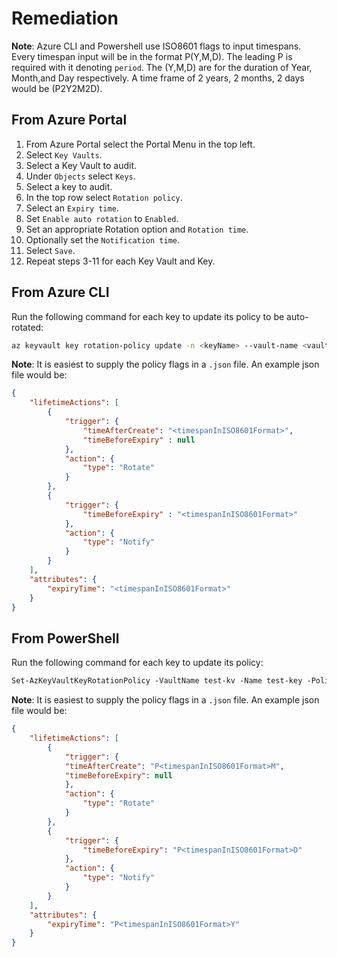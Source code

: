 # Remediation

**Note**: Azure CLI and Powershell use ISO8601 flags to input timespans. Every timespan input will be in the format P<timespanInISO8601Format>(Y,M,D). The leading P is required with it denoting `period`. The (Y,M,D) are for the duration of Year, Month,and Day respectively. A time frame of 2 years, 2 months, 2 days would be (P2Y2M2D).

## From Azure Portal

1. From Azure Portal select the Portal Menu in the top left.
2. Select `Key Vaults`.
3. Select a Key Vault to audit.
4. Under `Objects` select `Keys`.
5. Select a key to audit.
6. In the top row select `Rotation policy`.
7. Select an `Expiry time`.
8. Set `Enable auto rotation` to `Enabled`.
9. Set an appropriate Rotation option and `Rotation time`.
10. Optionally set the `Notification time`.
11. Select `Save`.
12. Repeat steps 3-11 for each Key Vault and Key.

## From Azure CLI

Run the following command for each key to update its policy to be auto-rotated:

```sh
az keyvault key rotation-policy update -n <keyName> --vault-name <vaultName> --value <path/to/policy.json>
```

**Note**: It is easiest to supply the policy flags in a `.json` file. An example json file would be:

```json
{ 
    "lifetimeActions": [ 
        { 
            "trigger": { 
                "timeAfterCreate": "<timespanInISO8601Format>", 
                "timeBeforeExpiry" : null 
            }, 
            "action": { 
                "type": "Rotate" 
            } 
        }, 
        { 
            "trigger": { 
                "timeBeforeExpiry" : "<timespanInISO8601Format>" 
            }, 
            "action": { 
                "type": "Notify" 
            } 
        } 
    ], 
    "attributes": { 
        "expiryTime": "<timespanInISO8601Format>" 
    } 
}
```

## From PowerShell

Run the following command for each key to update its policy:

```ps
Set-AzKeyVaultKeyRotationPolicy -VaultName test-kv -Name test-key -PolicyPath rotation_policy.json
```

**Note**: It is easiest to supply the policy flags in a `.json` file. An example json file would be:

```json
{ 
    "lifetimeActions": [ 
        { 
            "trigger": { 
            "timeAfterCreate": "P<timespanInISO8601Format>M", 
            "timeBeforeExpiry": null 
            }, 
            "action": { 
                "type": "Rotate" 
            } 
        }, 
        { 
            "trigger": { 
                "timeBeforeExpiry": "P<timespanInISO8601Format>D" 
            }, 
            "action": { 
                "type": "Notify" 
            } 
        } 
    ], 
    "attributes": { 
        "expiryTime": "P<timespanInISO8601Format>Y" 
    }
} 
```
